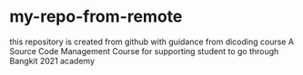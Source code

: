 # my-repo-from-remote
this repository is created from github with guidance from dicoding course
A Source Code Management Course for supporting student to go through Bangkit 2021 academy
